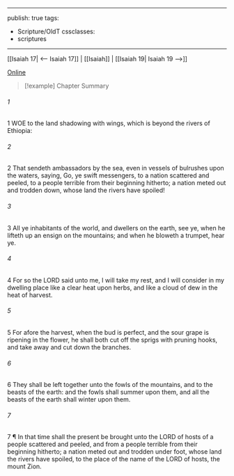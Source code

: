 

---
publish: true
tags:
  - Scripture/OldT
cssclasses:
  - scriptures
---
[[Isaiah 17| <-- Isaiah 17]] | [[Isaiah]] | [[Isaiah 19| Isaiah 19 -->]]

[Online](https://churchofjesuschrist.org/study/scriptures/ot/isa/18?lang=eng)

>[!example] Chapter Summary
>
###### 1
1 WOE to the land shadowing with wings, which is beyond the rivers of Ethiopia:
###### 2
2 That sendeth ambassadors by the sea, even in vessels of bulrushes upon the waters, saying, Go, ye swift messengers, to a nation scattered and peeled, to a people terrible from their beginning hitherto; a nation meted out and trodden down, whose land the rivers have spoiled!
###### 3
3 All ye inhabitants of the world, and dwellers on the earth, see ye, when he lifteth up an ensign on the mountains; and when he bloweth a trumpet, hear ye.
###### 4
4 For so the LORD said unto me, I will take my rest, and I will consider in my dwelling place like a clear heat upon herbs, and like a cloud of dew in the heat of harvest.
###### 5
5 For afore the harvest, when the bud is perfect, and the sour grape is ripening in the flower, he shall both cut off the sprigs with pruning hooks, and take away and cut down the branches.
###### 6
6 They shall be left together unto the fowls of the mountains, and to the beasts of the earth: and the fowls shall summer upon them, and all the beasts of the earth shall winter upon them.
###### 7
7 ¶ In that time shall the present be brought unto the LORD of hosts of a people scattered and peeled, and from a people terrible from their beginning hitherto; a nation meted out and trodden under foot, whose land the rivers have spoiled, to the place of the name of the LORD of hosts, the mount Zion.



